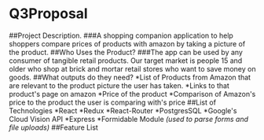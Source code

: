 # Q3Proposal
##Project Description.
###A shopping companion application to help shoppers compare prices of products with amazon by taking a picture of the product.
##Who Uses the Product?
###The app can be used by any consumer of tangible retail products. Our target market is people 15 and older who shop at brick and mortar retail stores who want to save money on goods.
##What outputs do they need?
*List of Products from Amazon that are relevant to the product picture the user has taken.
*Links to that product's page on amazon
*Price of the product
*Comparison of Amazon's price to the product the user is comparing with's price
##List of Technologies
*React
*Redux
*React-Router
*PostgresSQL
*Google's Cloud Vision API
*Express
*Formidable Module *(used to parse forms and file uploads)*
##Feature List
